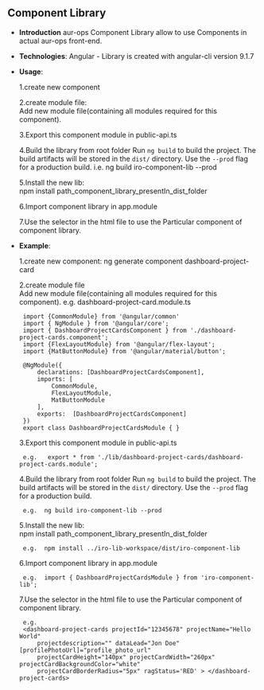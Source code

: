 **Component Library**
---------------------

 * **Introduction**
    aur-ops Component Library allow to use Components in actual aur-ops front-end.

 * **Technologies**:
    Angular - Library is created with angular-cli version 9.1.7

 * **Usage**:
 
    1.create new component
    
    2.create module file:    
        Add new module file(containing all modules required for this component).
    
    3.Export this component module in public-api.ts     
    
    4.Build the library from root folder
        Run `ng build` to build the project. The build artifacts will be stored in the `dist/` directory. 
        Use the `--prod` flag for a production build.
        i.e. ng build iro-component-lib --prod

    5.Install the new lib:  
        npm install path_component_library_presentIn_dist_folder
    
    6.Import component library in app.module 
    
    7.Use the selector in the html file to use the Particular component of component library.

 * **Example**:

    1.create new component:
        ng generate component dashboard-project-card

    2.create module file    
        Add new module file(containing all modules required for this component).
        e.g. dashboard-project-card.module.ts

        import {CommonModule} from '@angular/common'
        import { NgModule } from '@angular/core';
        import { DashboardProjectCardsComponent } from './dashboard-project-cards.component';
        import {FlexLayoutModule} from '@angular/flex-layout';
        import {MatButtonModule} from '@angular/material/button';

        @NgModule({
            declarations: [DashboardProjectCardsComponent],
            imports: [
                CommonModule,
                FlexLayoutModule,
                MatButtonModule
            ],
            exports:  [DashboardProjectCardsComponent]
        })
        export class DashboardProjectCardsModule { }


    3.Export this component module in public-api.ts     
        
        e.g.   export * from './lib/dashboard-project-cards/dashboard-project-cards.module';

    4.Build the library from root folder
        Run `ng build` to build the project. The build artifacts will be stored in the `dist/` directory. 
        Use the `--prod` flag for a production build.
    
        e.g.  ng build iro-component-lib --prod

    5.Install the new lib:  
        npm install path_component_library_presentIn_dist_folder
    
        e.g.  npm install ../iro-lib-workspace/dist/iro-component-lib

    6.Import component library in app.module
    
        e.g.  import { DashboardProjectCardsModule } from 'iro-component-lib';
 
    7.Use the selector in the html file to use the Particular component of component library.
    
        e.g.
        <dashboard-project-cards projectId="12345678" projectName="Hello World" 
            projectdescription="" dataLead="Jon Doe" [profilePhotoUrl]="profile_photo_url"  
            projectCardHeight="140px" projectCardWidth="260px" projectCardBackgroundColor="white" 
            projectCardBorderRadius="5px" ragStatus='RED' > </dashboard-project-cards>

